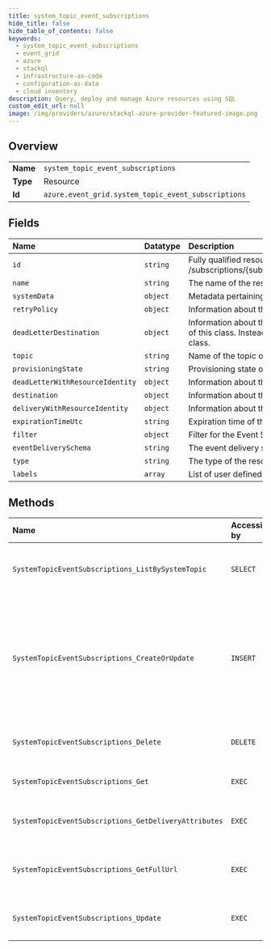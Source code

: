 ```yaml
---
title: system_topic_event_subscriptions
hide_title: false
hide_table_of_contents: false
keywords:
  - system_topic_event_subscriptions
  - event_grid
  - azure    
  - stackql
  - infrastructure-as-code
  - configuration-as-data
  - cloud inventory
description: Query, deploy and manage Azure resources using SQL
custom_edit_url: null
image: /img/providers/azure/stackql-azure-provider-featured-image.png
---
```

  
    

## Overview
<table><tbody>
<tr><td><b>Name</b></td><td><code>system_topic_event_subscriptions</code></td></tr>
<tr><td><b>Type</b></td><td>Resource</td></tr>
<tr><td><b>Id</b></td><td><code>azure.event_grid.system_topic_event_subscriptions</code></td></tr>
</tbody></table>

## Fields
| Name | Datatype | Description |
|:-----|:---------|:------------|
| `id` | `string` | Fully qualified resource ID for the resource. Ex - /subscriptions/{subscriptionId}/resourceGroups/{resourceGroupName}/providers/{resourceProviderNamespace}/{resourceType}/{resourceName} |
| `name` | `string` | The name of the resource |
| `systemData` | `object` | Metadata pertaining to creation and last modification of the resource. |
| `retryPolicy` | `object` | Information about the retry policy for an event subscription. |
| `deadLetterDestination` | `object` | Information about the dead letter destination for an event subscription. To configure a deadletter destination, do not directly instantiate an object of this class. Instead, instantiate an object of a derived class. Currently, StorageBlobDeadLetterDestination is the only class that derives from this class. |
| `topic` | `string` | Name of the topic of the event subscription. |
| `provisioningState` | `string` | Provisioning state of the event subscription. |
| `deadLetterWithResourceIdentity` | `object` | Information about the deadletter destination with resource identity. |
| `destination` | `object` | Information about the destination for an event subscription. |
| `deliveryWithResourceIdentity` | `object` | Information about the delivery for an event subscription with resource identity. |
| `expirationTimeUtc` | `string` | Expiration time of the event subscription. |
| `filter` | `object` | Filter for the Event Subscription. |
| `eventDeliverySchema` | `string` | The event delivery schema for the event subscription. |
| `type` | `string` | The type of the resource. E.g. "Microsoft.Compute/virtualMachines" or "Microsoft.Storage/storageAccounts" |
| `labels` | `array` | List of user defined labels. |
## Methods
| Name | Accessible by | Required Params | Description |
|:-----|:--------------|:----------------|:------------|
| `SystemTopicEventSubscriptions_ListBySystemTopic` | `SELECT` | `resourceGroupName, subscriptionId, systemTopicName` | List event subscriptions that belong to a specific system topic. |
| `SystemTopicEventSubscriptions_CreateOrUpdate` | `INSERT` | `eventSubscriptionName, resourceGroupName, subscriptionId, systemTopicName` | Asynchronously creates or updates an event subscription with the specified parameters. Existing event subscriptions will be updated with this API. |
| `SystemTopicEventSubscriptions_Delete` | `DELETE` | `eventSubscriptionName, resourceGroupName, subscriptionId, systemTopicName` | Delete an existing event subscription of a system topic. |
| `SystemTopicEventSubscriptions_Get` | `EXEC` | `eventSubscriptionName, resourceGroupName, subscriptionId, systemTopicName` | Get an event subscription. |
| `SystemTopicEventSubscriptions_GetDeliveryAttributes` | `EXEC` | `eventSubscriptionName, resourceGroupName, subscriptionId, systemTopicName` | Get all delivery attributes for an event subscription. |
| `SystemTopicEventSubscriptions_GetFullUrl` | `EXEC` | `eventSubscriptionName, resourceGroupName, subscriptionId, systemTopicName` | Get the full endpoint URL for an event subscription of a system topic. |
| `SystemTopicEventSubscriptions_Update` | `EXEC` | `eventSubscriptionName, resourceGroupName, subscriptionId, systemTopicName` | Update an existing event subscription of a system topic. |
